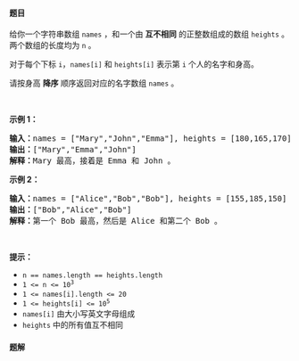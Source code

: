 #### 题目
<p>给你一个字符串数组 <code>names</code> ，和一个由 <strong>互不相同</strong> 的正整数组成的数组 <code>heights</code> 。两个数组的长度均为 <code>n</code> 。</p>

<p>对于每个下标 <code>i</code>，<code>names[i]</code> 和 <code>heights[i]</code> 表示第 <code>i</code> 个人的名字和身高。</p>

<p>请按身高 <strong>降序</strong> 顺序返回对应的名字数组 <code>names</code> 。</p>

<p>&nbsp;</p>

<p><strong>示例 1：</strong></p>

<pre><strong>输入：</strong>names = ["Mary","John","Emma"], heights = [180,165,170]
<strong>输出：</strong>["Mary","Emma","John"]
<strong>解释：</strong>Mary 最高，接着是 Emma 和 John 。
</pre>

<p><strong>示例 2：</strong></p>

<pre><strong>输入：</strong>names = ["Alice","Bob","Bob"], heights = [155,185,150]
<strong>输出：</strong>["Bob","Alice","Bob"]
<strong>解释：</strong>第一个 Bob 最高，然后是 Alice 和第二个 Bob 。
</pre>

<p>&nbsp;</p>

<p><strong>提示：</strong></p>

<ul>
	<li><code>n == names.length == heights.length</code></li>
	<li><code>1 &lt;= n &lt;= 10<sup>3</sup></code></li>
	<li><code>1 &lt;= names[i].length &lt;= 20</code></li>
	<li><code>1 &lt;= heights[i] &lt;= 10<sup>5</sup></code></li>
	<li><code>names[i]</code> 由大小写英文字母组成</li>
	<li><code>heights</code> 中的所有值互不相同</li>
</ul>


 #### 题解